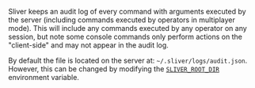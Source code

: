 Sliver keeps an audit log of every command with arguments executed by the server (including commands executed by operators in multiplayer mode). This will include any commands executed by any operator on any session, but note some console commands only perform actions on the "client-side" and may not appear in the audit log.

By default the file is located on the server at: `~/.sliver/logs/audit.json`. However, this can be changed by modifying the [`SLIVER_ROOT_DIR`](https://github.com/BishopFox/sliver/wiki/Environment-Variables#assets) environment variable.